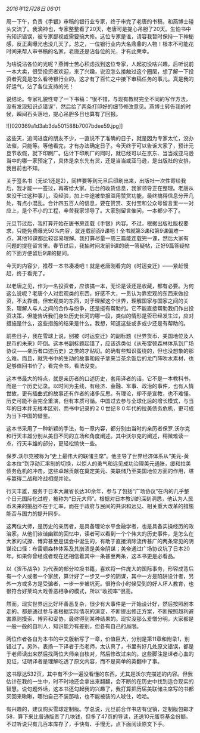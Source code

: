 _2016年12月28日 06:01_

周一下午，负责《手银》审稿的银行业专家，终于审完了老唐的书稿，和燕博士碰头交流了。我滴神也，专家整整看了20天，老唐可是提心吊胆了20天。生怕书中有知识错误，被专家鄙视或需要搞大修。这位专家是谁，请容我暂时保持一下神秘感，反正离曝光也没几天了。总之，一位银行业内大名鼎鼎的人物！根本不可能花时间来帮人审书稿的名家，老唐还是沾各位的光，才有此荣幸。

为啥说沾各位的光呢？燕博士苦心积虑找到这位专家，人起初没啥兴趣，后听说前一本大卖，很受投资者欢迎，来了兴趣，说没怎么接触过这个圈层，想了解一下投资者究竟是怎么看待银行业的。这才有了百忙之中接下审稿任务的事儿。真是我的好运气，沾了各位支持的光！

说结论。专家礼貌性夸了一下书稿：“很不错，与现有教材完全不同的写作方法，没有发现知识点错误”，然后给了两条打印好的细节修改意见。燕博士转告我的时候，瞬间石头落地，提心吊胆多日也算有了回报。

![[020369a1d3ab3da501588b7007bdee59.jpg]]

这些天，追问进度的朋友不少，一直说不了准确的日子，就是因为专家太忙，没办法催，只能等。等他看完，才有办法确定日子。今天终于可以告诉大家了，预计元旦节收假，就下印刷厂。估计下印刷厂的同时，就已经可以在京东、当当或亚马逊当中的哪一家预定了，具体是京东先有货，还是当当或亚马逊，是出版社的安排，我目前也不知。

关于签名书（无论1还是2），同样要等到元旦后印刷出来，出版社一次性寄给我后，我才能一一签过，再寄给大家。后台的收货信息，我家领导正在整理。老唐从来没干过这种事儿，没经验，加上中途被举报滥用赞赏功能，最终搞得信息分开几处，有点小混乱。合计四五百人的信息，要在赞赏、支付宝和公众号留言里一一对应上，是个不小的工程，辛苦我家领导了。大家别留言催问，一本都少不了。

元旦节过后，我打算开始在唐书房连载《手银》内容。不过，根据出版社版权要求，只能免费曝光50%内容，就连载前面9课吧！全书就第3课和第9课偏难一点，其他16课都比较容易理解。我打算尽量一周三篇能连载完一课，然后大家有问题的提在留言里。春节过后，我抽时间发前9课的统一答疑帖，正好9篇答疑帖的下面方便留后9课的提问。

今天的内容少，推荐一本书凑凑吧！就是老唐刚看完的《时运变迁》——紧赶慢赶，终于看完了。

以老唐之见，作为一名投资者，应该搞一本，无论是读还是收藏，都有必要。为何这么说呢？老唐个人对宏观类的东西，好感不大，一贯认为靠宏观的东西来做投资，不太靠谱。但宏观类的东西，对于理解这个世界，理解国家与国家之间的关系，理解人与人之间的合作与纷争，还是挺有帮助的。它不能直接帮助我们作出投资决策，但能告诉我们身处历史长河的哪一段，类似的情形是否已经发生过，应对措施是什么，这些措施的结果是什么。我想，知道这些或多或少还是有帮助的。  

前些日子，我在雪球上说，别被《时运变迁》的副标题《世界货币、美国地位及人民币的未来》吓倒。这本书副标题起错了，应该选类似《从布雷顿森林体系到广场协议——亲历者口述历史》之类的才贴切。的确有些知识蛮绕的，但也没想象的那么难。而且，就凭书中的生动的故事和段子拿来当茶余饭后的龙门阵吹水素材，也足够值回书价了。看完全书，看法没变。

这本书最大的特点，就是亲历者的口述历史，套用译者的话，它不是一本教科书，而是一个历史记录。以时间为主线，有经济、金融、军事、政治的事件，也有人情世故，更有插曲式的故事还有作者的诸多反思。有理论，却不是宣教，也不难懂。历史可能不会完全重演，但有本质可循。中国过去参与全球化后的增长模式，与当年的日本并无根本区别，而书中记录的２０世纪８０年代的拉美债务危机，更可成为当下中国的借鉴。

这本书采用了一种新颖的手法，每一章内容，都分别由当时的亲历者保罗.沃尔克和行天丰雄分别从美日不同的立场和角度阐述。其中沃尔克的阐述，稍微难读一点，行天丰雄的部分，更轻松愉快一些。

保罗.沃尔克被称为“史上最伟大的联储主席”。他主导了世界经济体系从“美元-黄金本位“到浮动汇率制的切换，以惊人的勇气和远见成功治理美元通胀，缓和拉美债务危机的冲击。这些卓越贡献在奠定美元、美联储乃至美国地位方面的作用，堪与赢得二战和冷战相提并论。

行天丰雄，服务于日本大藏省长达30余年，参与了包括“广场协议”在内的几乎整个日元国际化过程，被称为“日元大师”。根据对日本教训的深刻洞悉，他认为人民币未来的挑战不在于汇率，而在于政府与民间的共识和远见、相关重大改革的措施能否与国力的提升同步。

这两位大师，是历史的亲历者，是具备理论水平金融学者，也是具备实操经历的政治家。从他们诙谐幽默的回忆中，读者可以看到一个个伟大的历史事件，是怎么在大家的试探、博弈甚至是误会中诞生的，有助于直接消除流传甚广的两条常见的阴谋论口径：布雷顿森林体系及其崩溃是美帝阴谋；美帝通过广场协议坑了日本20年。如果你曾经或者现在还相信着其中一条甚至两条，这本书更是必看品。

以《货币战争》为代表的部分垃圾书籍，喜欢将一件庞大的国际事务，形容成背后有一个人或者一个家族，算计好了一步又一步的阴谋，其中一方是陷阱设计者，另外一方或多方是受骗者，一步一步被坑死。很符合小时候受到的好人坏人教育，也很符合好莱坞大戏善恶相争的模式，所以“收视率”很高。

然而，现实世界远比好坏善恶复杂，很少有大事件是一开始设计好，然后按照剧本走的。都是通过参与者根据实际情况的演变，不断提出修正方案，不断按照趋利避害原则摸索、博弈和妥协，最终得到某种结果的。现实没那么爱憎分明，大家都是一般一般的自利人，知识能力有差别，但各有自己的局限。

两位作者各自为本书的中文版新写了一章，价值巨大，分别是第11章和附录1，别错过了。另外，表扬一下译者于杰老师，太认真了，书里有好几处原文错误，都是于老师读出来然后找两位大师亲自核对，然后修改过来的。这些脚注是译者心血的见证，证明译者是理解吃透了原文内容，而不是简单的英翻中了事。

这书厚达532页，其中有不少一遍没看懂的东西，尤其是沃尔克描述的内容。但我估计在我的一生中，时不时地还会拿出来翻翻，会不断的在历史中找到适合现实的智慧。说句题外话，这本书还勾起我的兴趣了，我打算把历届美联储主席写的书都买回来瞅瞅，哪怕自己不装那啥，也不能被装的人唬住，哈哈。

有兴趣的，建议购买雪球定制版。学总说，元旦前合作书店有促销，定制版包邮才58，算下来比普通版贵了几块钱，但多了47页的导读，还送10元蛋卷基金份额。不过听说只有几百本库存了，手快有、手慢无，点下面阅读原文下手。